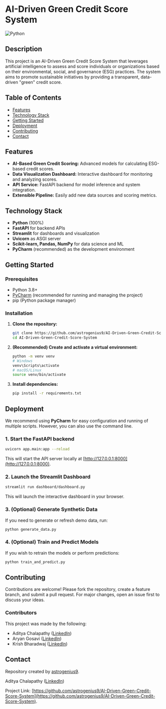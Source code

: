 # AI-Driven Green Credit Score System

![Python](https://img.shields.io/badge/Python-3776AB?style=for-the-badge&logo=python&logoColor=white)

## Description

This project is an AI-Driven Green Credit Score System that leverages artificial intelligence to assess and score individuals or organizations based on their environmental, social, and governance (ESG) practices. The system aims to promote sustainable initiatives by providing a transparent, data-driven "green" credit score.

## Table of Contents

- [Features](#features)
- [Technology Stack](#technology-stack)
- [Getting Started](#getting-started)
- [Deployment](#deployment)
- [Contributing](#contributing)
- [Contact](#contact)

## Features

- **AI-Based Green Credit Scoring:** Advanced models for calculating ESG-based credit scores.
- **Data Visualization Dashboard:** Interactive dashboard for monitoring and analyzing scores.
- **API Service:** FastAPI backend for model inference and system integration.
- **Extensible Pipeline:** Easily add new data sources and scoring metrics.

## Technology Stack

- **Python** (100%)
- **FastAPI** for backend APIs
- **Streamlit** for dashboards and visualization
- **Uvicorn** as ASGI server
- **Scikit-learn, Pandas, NumPy** for data science and ML
- **PyCharm** (recommended) as the development environment

## Getting Started

### Prerequisites

- Python 3.8+
- [PyCharm](https://www.jetbrains.com/pycharm/) (recommended for running and managing the project)
- pip (Python package manager)

### Installation

1. **Clone the repository:**
    ```sh
    git clone https://github.com/astrogenius9/AI-Driven-Green-Credit-Score-System.git
    cd AI-Driven-Green-Credit-Score-System
    ```

2. **(Recommended) Create and activate a virtual environment:**
    ```sh
    python -m venv venv
    # Windows
    venv\Scripts\activate
    # macOS/Linux
    source venv/bin/activate
    ```

3. **Install dependencies:**
    ```sh
    pip install -r requirements.txt
    ```

## Deployment

We recommend using **PyCharm** for easy configuration and running of multiple scripts. However, you can also use the command line.

### 1. Start the FastAPI backend

```sh
uvicorn app.main:app --reload
```

This will start the API server locally at [http://127.0.0.1:8000](http://127.0.0.1:8000).

### 2. Launch the Streamlit Dashboard

```sh
streamlit run dashboard/dashboard.py
```

This will launch the interactive dashboard in your browser.

### 3. (Optional) Generate Synthetic Data

If you need to generate or refresh demo data, run:

```sh
python generate_data.py
```

### 4. (Optional) Train and Predict Models

If you wish to retrain the models or perform predictions:

```sh
python train_and_predict.py
```

## Contributing

Contributions are welcome! Please fork the repository, create a feature branch, and submit a pull request. For major changes, open an issue first to discuss your ideas.

### Contributors
This project was made by the following: 

- Aditya Chalapathy ([LinkedIn](www.linkedin.com/in/aditya-chalapathy-5b4081247))
- Aryan Gosavi ([LinkedIn](https://www.linkedin.com/in/aryangosavi/))
- Krish Bharadwaj ([LinkedIn](https://www.linkedin.com/in/krish-vardhan-bharadwaj-469b1720a/))

## Contact

Repository created by [astrogenius9](https://github.com/astrogenius9). 

Aditya Chalapathy ([LinkedIn](www.linkedin.com/in/aditya-chalapathy-5b4081247))

Project Link: [https://github.com/astrogenius9/AI-Driven-Green-Credit-Score-System](https://github.com/astrogenius9/AI-Driven-Green-Credit-Score-System).



